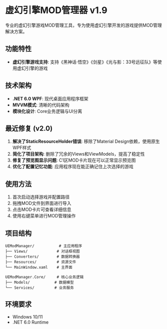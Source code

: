 # 虚幻引擎MOD管理器 v1.9

专业的虚幻引擎游戏MOD管理工具，专为使用虚幻引擎开发的游戏提供MOD管理解决方案。

## 功能特性

- **虚幻引擎游戏支持**: 支持《黑神话·悟空》《剑星》《光与影：33号远征队》等使用虚幻引擎的游戏

## 技术架构

- **.NET 6.0 WPF**: 现代桌面应用程序框架
- **MVVM模式**: 清晰的代码架构
- **模块化设计**: Core业务逻辑与UI分离

## 最近修复 (v2.0)

1. **解决了StaticResourceHolder错误**: 移除了Material Design依赖，使用原生WPF样式
2. **简化了项目架构**: 删除了冗余的Views和ViewModels，提高了稳定性
3. **修复了预览图显示问题**: C1区MOD卡片现在可以正常显示预览图
4. **优化了配置记忆功能**: 应用程序现在能正确记住上次选择的游戏

## 使用方法

1. 首次启动选择游戏并配置路径
2. 拖拽MOD文件到界面进行导入
3. 点击MOD卡片可查看详细信息
4. 使用右键菜单进行MOD管理操作

## 项目结构

```
UEModManager/           # 主应用程序
├── Views/             # 对话框视图
├── Converters/        # 数据转换器
├── Resources/         # 资源文件
└── MainWindow.xaml    # 主界面

UEModManager.Core/     # 核心业务逻辑
├── Models/           # 数据模型
└── Services/         # 业务服务
```

## 环境要求

- Windows 10/11
- .NET 6.0 Runtime 